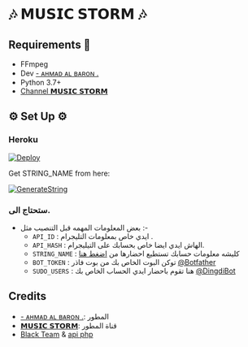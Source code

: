 <h1 align="centre">🎶 𝗠𝗨𝗦𝗜𝗖 𝗦𝗧𝗢𝗥𝗠 🎶</h1>

## Requirements 📝

- FFmpeg
- Dev [- ᴀʜᴍᴀᴅ ᴀʟ ʙᴀʀᴏɴ⁦ .](https://t.me/hhmhhh)
- Python 3.7+
- [Channel 𝗠𝗨𝗦𝗜𝗖 𝗦𝗧𝗢𝗥𝗠](https://t.me/z44z4)

<h2 align="centre">⚙️ Set Up ⚙️</h3>

<h3 align="centre"> Heroku </h4>

[![Deploy](https://www.herokucdn.com/deploy/button.svg)](https://heroku.com/deploy?template=https://github.com/Ahmadsalim99/MusicBot)

Get STRING_NAME from here:

[![GenerateString](https://img.shields.io/badge/repl.it-generateString-redblack)](https://replit.com/@ZauteKm/generate-pyrogram-session-string#main.py)

### ستحتاج الى.

- بعض المعلومات المهمه قبل التنصيب مثل :-
   - `API_ID` :  ايدي خاص بمعلومات التليجرام .
   - `API_HASH` :  الهاش ايدي ايضا خاص بحسابك على التيليجرام.
   - `STRING_NAME` :  كليشه معلومات حسابك تستطيع احضارها من [اضغط هنا](https://replit.com/@ZauteKm/generate-pyrogram-session-string#main.py)
   - `BOT_TOKEN` :  توكن البوت الخاص بك من بوت فاذر [@Botfather](https://t.me/botfather)
   - `SUDO_USERS` :  هنا تقوم باحضار ايدي الحساب الخاص بك [@DingdiBot](http://t.me/DingdiBot)

## Credits

- [- ᴀʜᴍᴀᴅ ᴀʟ ʙᴀʀᴏɴ⁦ .](https://t.me/hhmhhh): المطور
- [𝗠𝗨𝗦𝗜𝗖 𝗦𝗧𝗢𝗥𝗠](https://t.me/z44z4): قناة المطور
- [Black Team](https://t.me/CQCQQ) & [api php](https://t.me/TJJTJ)
